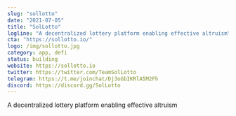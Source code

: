 ```yaml
---
slug: "sollotto"
date: "2021-07-05"
title: "SolLotto"
logline: "A decentralized lottery platform enabling effective altruism"
cta: "https://sollotto.io/"
logo: /img/sollotto.jpg
category: app, defi
status: building
website: https://sollotto.io
twitter: https://twitter.com/TeamSolLotto
telegram: https://t.me/joinchat/Dj3oGbIKRlA5M2Fh
discord: https://discord.gg/SolLotto
---
```


A decentralized lottery platform enabling effective altruism
